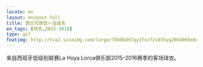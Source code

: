 ```yaml
---
locate: en
layout: en/post-full
title: 西兰花球衣一丑成名
en_tags: [球衣,2015-2016]
type: gif
featimg: http://tva2.sinaimg.com/large/7bb8bd97gy1fxzf2s07kyg20b4069x6q.gif
---
```


来自西班牙低级别联赛La Hoya Lorca俱乐部2015-2016赛季的客场球衣。